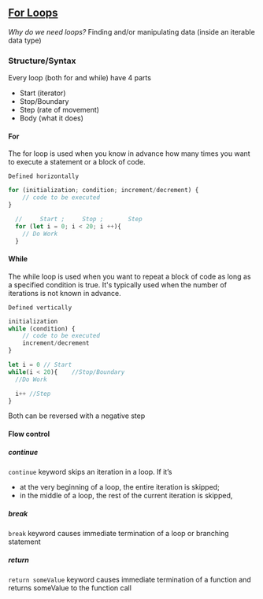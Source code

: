 ## [For Loops](https://login.codingdojo.com/m/612/15813/115700)
*Why do we need loops?*
Finding and/or manipulating data (inside an iterable data type)
### Structure/Syntax
Every loop (both for and while) have 4 parts
- Start (iterator)
- Stop/Boundary
- Step (rate of movement)
- Body (what it does)
#### For
The for loop is used when you know in advance how many times you want to execute a statement or a block of code.
    
    Defined horizontally
```js
for (initialization; condition; increment/decrement) {
    // code to be executed
}
```
```js
  //     Start ;     Stop ;       Step
  for (let i = 0; i < 20; i ++){
    // Do Work
  }
```
#### While
The while loop is used when you want to repeat a block of code as long as a specified condition is true. It's typically used when the number of iterations is not known in advance.

    Defined vertically
```js
initialization
while (condition) {
    // code to be executed
    increment/decrement
}
```
```js
let i = 0 // Start
while(i < 20){    //Stop/Boundary
  //Do Work

  i++ //Step
}
```

Both can be reversed with a negative step
#### Flow control
##### continue
`continue` keyword skips an iteration in a loop. 
If it’s 
- at the very beginning of a loop, the entire iteration is skipped; 
- in the middle of a loop, the rest of the current iteration is skipped, 

##### break
`break` keyword causes immediate termination of a loop or branching statement

##### return
`return someValue` keyword causes immediate termination of a function and returns someValue to the function call 